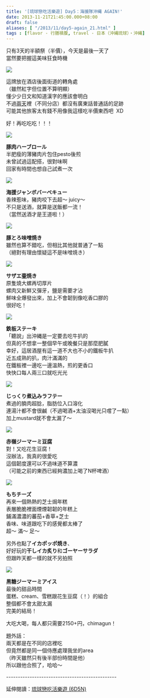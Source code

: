 ```yaml
---
title: '[琉球戀吃活樂遊] Day5：海援隊沖縄 AGAIN!'
date: 2013-11-21T21:45:00.000+08:00
draft: false
aliases: [ "/2013/11/day5-again_21.html" ]
tags : [flavor - 行膳積腹, travel - 日本（沖縄琉球）・沖縄]
---
```


只有3天的半額祭（半價），今天是最後一天了  
當然要把握這美味狂食時機  

[![](https://3.bp.blogspot.com/-jwkPlViU0lU/XCeFUNolL9I/AAAAAAAAC1k/iHQbQN84W2c212td8pkoeIR-kDeew-DIgCLcBGAs/s640/g.jpg)](https://3.bp.blogspot.com/-jwkPlViU0lU/XCeFUNolL9I/AAAAAAAAC1k/iHQbQN84W2c212td8pkoeIR-kDeew-DIgCLcBGAs/s1600/g.jpg)

這牌放在酒店後面街道的轉角處  
（雖然紅字但位置不算明顯）  
懂少少日文和知道漢字的應該會明白  
不過[兩天](http://www.hidie.net/2013/11/day4_4761.html)裡（不同分店）都沒有廣東話普通話的足跡  
可能其他旅客太有錢不用像我這樣吃半價東西吧  XD  
  
好！再吃吃吃！！！  

[![](https://4.bp.blogspot.com/-EwvuFKTMcYg/XCeFbzp0bKI/AAAAAAAAC1o/37nIDE-3cgYZwvohbsaqY6SbJwaRkS8bQCLcBGAs/s640/h.jpg)](https://4.bp.blogspot.com/-EwvuFKTMcYg/XCeFbzp0bKI/AAAAAAAAC1o/37nIDE-3cgYZwvohbsaqY6SbJwaRkS8bQCLcBGAs/s1600/h.jpg)

**豚肉ハーブロール**  
半肥瘦的薄豬肉片包住pesto後煎  
未曾試過這配搭，很對味啊  
回家有時間也想自己試煮一次  

[![](https://4.bp.blogspot.com/-2NUDqVF_-9k/XCeFkLe9yrI/AAAAAAAAC1s/Rle2etDfj_EuAAX3AdULesqX5Mg3ccrxACLcBGAs/s640/j.jpg)](https://4.bp.blogspot.com/-2NUDqVF_-9k/XCeFkLe9yrI/AAAAAAAAC1s/Rle2etDfj_EuAAX3AdULesqX5Mg3ccrxACLcBGAs/s1600/j.jpg)

**海援ジャンボバーベキュー**  
香辣惹味，豬肉咬下去超～ juicy～  
不只是送酒，就算是送飯都一流！  
（當然送酒才是王道啦！）  

[![](https://2.bp.blogspot.com/-MFfyi11ZHWo/XCeFtZwfeTI/AAAAAAAAC10/RphSzq14qVQkuUkNTzBvCsH2BFU-ho-EwCLcBGAs/s640/k.jpg)](https://2.bp.blogspot.com/-MFfyi11ZHWo/XCeFtZwfeTI/AAAAAAAAC10/RphSzq14qVQkuUkNTzBvCsH2BFU-ho-EwCLcBGAs/s1600/k.jpg)

**豚とろ味噌焼き**  
雖然也算不錯吃，但相比其他就普通了一點  
（絕對有理由懷疑這不是味噌焼き）  

[![](https://3.bp.blogspot.com/-hxQTA69Nfc4/XCeF8ksC1aI/AAAAAAAAC18/NCZWyZdCB_4DfhOxszCL2uNGijD5ZmDmgCLcBGAs/s640/l.jpg)](https://3.bp.blogspot.com/-hxQTA69Nfc4/XCeF8ksC1aI/AAAAAAAAC18/NCZWyZdCB_4DfhOxszCL2uNGijD5ZmDmgCLcBGAs/s1600/l.jpg)

**サザエ壷焼き**  
原隻燒大螺再切厚片  
螺肉又新鮮又彈牙，鹽是需要才沾  
鮮味全爆發出來，加上不會韌到像吃香口膠的  
很好吃！  

[![](https://3.bp.blogspot.com/-maj2tz9YcTk/XCeGJWizuhI/AAAAAAAAC2E/Ez_qNVGN1GQ7RLDLfytOKEvdiX3zBMVdwCLcBGAs/s640/z.jpg)](https://3.bp.blogspot.com/-maj2tz9YcTk/XCeGJWizuhI/AAAAAAAAC2E/Ez_qNVGN1GQ7RLDLfytOKEvdiX3zBMVdwCLcBGAs/s1600/z.jpg)

**鉄板ステーキ**  
「聽說」出沖縄是一定要去吃牛扒的  
但真的不想拿一整個早午或晚餐只是那麼肥膩  
幸好，這居酒屋有這一道不大也不小的鐵板牛扒  
近五成熟的扒，肉汁滿滿的  
在鐵板裡一邊吃一邊溫熱，煎的更香口  
快快口每人兩三口就吃光光  

[![](https://4.bp.blogspot.com/-fPyhs50Xsrg/XCeGR2rU_VI/AAAAAAAAC2M/V0TqGDYYvUoUZ1vOY_93Gzb1Ov-OJ1-6gCLcBGAs/s640/x.jpg)](https://4.bp.blogspot.com/-fPyhs50Xsrg/XCeGR2rU_VI/AAAAAAAAC2M/V0TqGDYYvUoUZ1vOY_93Gzb1Ov-OJ1-6gCLcBGAs/s1600/x.jpg)

**じっくり煮込みラフテー**  
煮過的腩肉超腍，脂肪位入口溶化  
連湯汁都不會很鹹（不過喝酒+太油沒喝光只嚐了一點）  
加上mustard就不會太漏了～  

[![](https://4.bp.blogspot.com/-QkL7yYtoz8c/XCeGYevgwbI/AAAAAAAAC2Q/ITAfbHA1piAH6yy6v9Oidr0_aJEaU3ENwCLcBGAs/s640/v.jpg)](https://4.bp.blogspot.com/-QkL7yYtoz8c/XCeGYevgwbI/AAAAAAAAC2Q/ITAfbHA1piAH6yy6v9Oidr0_aJEaU3ENwCLcBGAs/s1600/v.jpg)

**赤嶺ジーマーミ豆腐**  
對！又吃花生豆腐！  
沒辦法，我真的很愛吃  
這個韌度還可以不過味道不算濃  
（可能之前的東西已經夠濃加上喝了N杯啤酒）  

[![](https://3.bp.blogspot.com/-V1l0AAgUyKA/XCeGfYOCAtI/AAAAAAAAC2Y/EnJdZ6OTfwwFvNZj6iY9V7w4FIuNpuGSgCLcBGAs/s640/b.jpg)](https://3.bp.blogspot.com/-V1l0AAgUyKA/XCeGfYOCAtI/AAAAAAAAC2Y/EnJdZ6OTfwwFvNZj6iY9V7w4FIuNpuGSgCLcBGAs/s1600/b.jpg)

**もちチーズ**  
再來一個熱熱的芝士焗年糕  
表層脆脆裡面煙煙韌韌的年糕上  
鋪滿濃濃的蕃茄+香草+芝士  
香味、味道跟吃下的感覺都太棒了  
超～ 滿～ 足～  
  
另外也點了**イカポッポ焼き**、  
好好玩的**干しイカ炙り**和**ゴーヤーサラダ**  
但跟昨天都一樣的就不另拍照  

[![](https://2.bp.blogspot.com/-rfpAVwnDK-8/XCeGmAVzo5I/AAAAAAAAC2g/ZPp0DR4jdDceFtp34Tq1DT_CfiES2gKAACLcBGAs/s640/n.jpg)](https://2.bp.blogspot.com/-rfpAVwnDK-8/XCeGmAVzo5I/AAAAAAAAC2g/ZPp0DR4jdDceFtp34Tq1DT_CfiES2gKAACLcBGAs/s1600/n.jpg)

**黒糖ジーマーミアイス**  
最後的甜品時間  
蛋糕、cream、雪糕跟花生豆腐（！）的組合  
整個都不會太甜太漏  
完美的結局！  
  
  
大吃大喝，每人都只需要2150+円，chimagun！  
  
  
題外話：  
兩天都是在不同的店裡吃  
但竟然都是同一個侍應處理我坐的area  
（昨天雖然只有後半部份時間是他）  
所以跟他合照了，哈哈～  
  
\-----------------------------------------------  
  
延伸閱讀：[琉球戀吃活樂遊 (6D5N)](http://www.hidie.net/2013/11/6d5n_23.html)